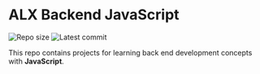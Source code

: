 # ALX Backend JavaScript

![Repo size](https://img.shields.io/github/repo-size/Hunter13-cmr/alx-backend-javascript)
![Latest commit](https://img.shields.io/github/last-commit/Hunter-cmr/alx-backend-javascript/master?style=round-square)

This repo contains projects for learning back end development concepts with __JavaScript__.
